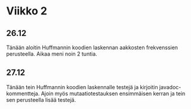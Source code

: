 # Viikko 2

## 26.12
Tänään aloitin Huffmannin koodien laskennan aakkosten frekvenssien perusteella.
Aikaa meni noin 2 tuntia.

## 27.12
Tänään tein Huffmannin koodien laskennalle testejä ja
kirjoitin javadoc-kommentteja. Ajoin myös mutaatiotestauksen ensimmäisen kerran ja tein sen
perusteella lisää testejä.
